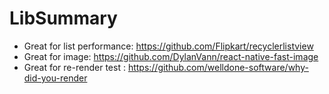# LibSummary

- Great for list performance: https://github.com/Flipkart/recyclerlistview
- Great for image: https://github.com/DylanVann/react-native-fast-image
- Great for re-render test : https://github.com/welldone-software/why-did-you-render
